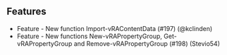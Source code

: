 ## Features
* Feature - New function Import-vRAContentData (#197) (@kclinden)
* Feature - New functions New-vRAPropertyGroup, Get-vRAPropertyGroup and Remove-vRAPropertyGroup (#198) (Stevio54)